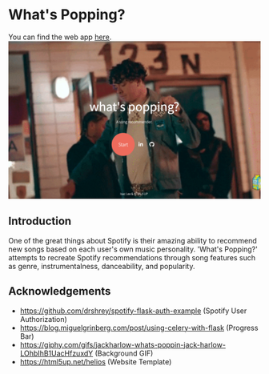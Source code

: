 # What's Popping?
You can find the web app [here](http://www.whatspopping.xyz/). 
![banner](data/whatspopping.jpg)
## Introduction
One of the great things about Spotify is their amazing ability to recommend new songs based on each user's own music personality. 'What's Popping?' attempts to recreate Spotify recommendations through song features such as genre, instrumentalness, danceability, and popularity.
## Acknowledgements
* https://github.com/drshrey/spotify-flask-auth-example (Spotify User Authorization) 
* https://blog.miguelgrinberg.com/post/using-celery-with-flask (Progress Bar)
* https://giphy.com/gifs/jackharlow-whats-poppin-jack-harlow-LOhbIhB1UacHfzuxdY (Background GIF) 
* https://html5up.net/helios (Website Template)
